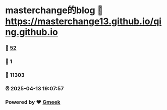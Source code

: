 # masterchange的blog :link: https://masterchange13.github.io/qing.github.io 
### :page_facing_up: [52](https://masterchange13.github.io/qing.github.io/tag.html) 
### :speech_balloon: 1 
### :hibiscus: 11303 
### :alarm_clock: 2025-04-13 19:07:57 
### Powered by :heart: [Gmeek](https://github.com/Meekdai/Gmeek)
